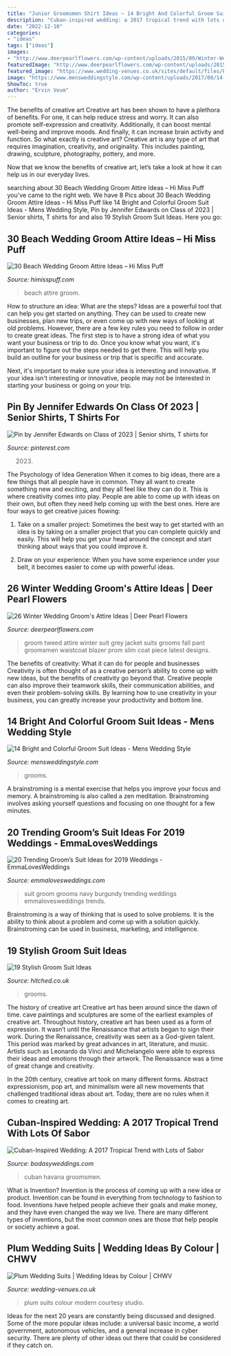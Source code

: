 ```yaml
---
title: "Junior Groomsmen Shirt Ideas ~ 14 Bright And Colorful Groom Suit Ideas"
description: "Cuban-inspired wedding: a 2017 tropical trend with lots of sabor"
date: "2022-12-10"
categories:
- "ideas"
tags: ["ideas"]
images:
- "http://www.deerpearlflowers.com/wp-content/uploads/2015/09/Winter-Wedding-Grooms-Attire-Ideas-10.jpg"
featuredImage: "http://www.deerpearlflowers.com/wp-content/uploads/2015/09/Winter-Wedding-Grooms-Attire-Ideas-10.jpg"
featured_image: "https://www.wedding-venues.co.uk/sites/default/files/Plum-Wedding-Suits-modernimagestudios.jpg"
image: "https://www.mensweddingstyle.com/wp-content/uploads/2017/08/14-bright-and-colorful-grooms-5.jpg"
ShowToc: true
author: "Ervin Veum"
---
```



The benefits of creative art
Creative art has been shown to have a plethora of benefits. For one, it can help reduce stress and worry. It can also promote self-expression and creativity. Additionally, it can boost mental well-being and improve moods. And finally, it can increase brain activity and function.
So what exactly is creative art? Creative art is any type of art that requires imagination, creativity, and originality. This includes painting, drawing, sculpture, photography, pottery, and more.

Now that we know the benefits of creative art, let’s take a look at how it can help us in our everyday lives.

	

		
searching about 30 Beach Wedding Groom Attire Ideas – Hi Miss Puff you've came to the right web. We have 8 Pics about 30 Beach Wedding Groom Attire Ideas – Hi Miss Puff like 14 Bright and Colorful Groom Suit Ideas - Mens Wedding Style, Pin by Jennifer Edwards on Class of 2023 | Senior shirts, T shirts for and also 19 Stylish Groom Suit Ideas. Here you go:
		
    
## 30 Beach Wedding Groom Attire Ideas – Hi Miss Puff

<img loading=lazy src="http://www.himisspuff.com/wp-content/uploads/2017/02/Beach-Wedding-Groom-Attire-Ideas-4.jpg" onerror="this.onerror=null;this.src='https://tse1.mm.bing.net/th?id=OIP.7Y0VuKYJ42r90xptTF5xFgHaLH&amp;pid=15.1';" alt="30 Beach Wedding Groom Attire Ideas – Hi Miss Puff">

_Source: himisspuff.com_

>beach attire groom. 

	

How to structure an idea: What are the steps?
Ideas are a powerful tool that can help you get started on anything. They can be used to create new businesses, plan new trips, or even come up with new ways of looking at old problems. However, there are a few key rules you need to follow in order to create great ideas.
The first step is to have a strong idea of what you want your business or trip to do. Once you know what you want, it's important to figure out the steps needed to get there. This will help you build an outline for your business or trip that is specific and accurate.

Next, it's important to make sure your idea is interesting and innovative. If your idea isn't interesting or innovative, people may not be interested in starting your business or going on your trip.

    
## Pin By Jennifer Edwards On Class Of 2023 | Senior Shirts, T Shirts For

<img loading=lazy src="https://i.pinimg.com/originals/35/26/4b/35264bc52c456841bcf0222f6879bbc5.jpg" onerror="this.onerror=null;this.src='https://tse2.mm.bing.net/th?id=OIP.KcFdQRrRqBzM6xkTp4FYuwAAAA&amp;pid=15.1';" alt="Pin by Jennifer Edwards on Class of 2023 | Senior shirts, T shirts for">

_Source: pinterest.com_

>2023. 

	

The Psychology of Idea Generation
When it comes to big ideas, there are a few things that all people have in common. They all want to create something new and exciting, and they all feel like they can do it. This is where creativity comes into play. People are able to come up with ideas on their own, but often they need help coming up with the best ones. Here are four ways to get creative juices flowing:
1. Take on a smaller project: Sometimes the best way to get started with an idea is by taking on a smaller project that you can complete quickly and easily. This will help you get your head around the concept and start thinking about ways that you could improve it.

2. Draw on your experience: When you have some experience under your belt, it becomes easier to come up with powerful ideas.

    
## 26 Winter Wedding Groom&#039;s Attire Ideas | Deer Pearl Flowers

<img loading=lazy src="http://www.deerpearlflowers.com/wp-content/uploads/2015/09/Winter-Wedding-Grooms-Attire-Ideas-10.jpg" onerror="this.onerror=null;this.src='https://tse3.mm.bing.net/th?id=OIP.ovWz_3NThzHdKAJQW8srKAHaLH&amp;pid=15.1';" alt="26 Winter Wedding Groom&#039;s Attire Ideas | Deer Pearl Flowers">

_Source: deerpearlflowers.com_

>groom tweed attire winter suit grey jacket suits grooms fall pant groomsmen waistcoat blazer prom slim coat piece latest designs. 

	

The benefits of creativity: What it can do for people and businesses
Creativity is often thought of as a creative person’s ability to come up with new ideas, but the benefits of creativity go beyond that. Creative people can also improve their teamwork skills, their communication abilities, and even their problem-solving skills. By learning how to use creativity in your business, you can greatly increase your productivity and bottom line.

    
## 14 Bright And Colorful Groom Suit Ideas - Mens Wedding Style

<img loading=lazy src="https://www.mensweddingstyle.com/wp-content/uploads/2017/08/14-bright-and-colorful-grooms-5.jpg" onerror="this.onerror=null;this.src='https://tse4.mm.bing.net/th?id=OIP.rJZRkPxSsMtxei1kTwmHwwHaK_&amp;pid=15.1';" alt="14 Bright and Colorful Groom Suit Ideas - Mens Wedding Style">

_Source: mensweddingstyle.com_

>grooms. 

	

A brainstroming is a mental exercise that helps you improve your focus and memory. A brainstroming is also called a zen meditation. Brainstroming involves asking yourself questions and focusing on one thought for a few minutes.

    
## 20 Trending Groom’s Suit Ideas For 2019 Weddings - EmmaLovesWeddings

<img loading=lazy src="http://emmalovesweddings.com/wp-content/uploads/2018/09/navy-blue-and-burgundy-wedding-ideas-grooms-look.jpg" onerror="this.onerror=null;this.src='https://tse3.mm.bing.net/th?id=OIP.djwN58lY0xdlDtGtnXj3twHaU5&amp;pid=15.1';" alt="20 Trending Groom’s Suit Ideas for 2019 Weddings - EmmaLovesWeddings">

_Source: emmalovesweddings.com_

>suit groom grooms navy burgundy trending weddings emmalovesweddings trends. 

	

Brainstroming is a way of thinking that is used to solve problems. It is the ability to think about a problem and come up with a solution quickly. Brainstroming can be used in business, marketing, and intelligence.

    
## 19 Stylish Groom Suit Ideas

<img loading=lazy src="https://cdn0.hitched.co.uk/articles/images/1/5/8/3/img_73851/groom-suit-ideas-black-tie-white-jacket.jpg" onerror="this.onerror=null;this.src='https://tse4.mm.bing.net/th?id=OIP.4keuiqfC7xiSawnyCKoxqAHaLF&amp;pid=15.1';" alt="19 Stylish Groom Suit Ideas">

_Source: hitched.co.uk_

>grooms. 

	

The history of creative art
Creative art has been around since the dawn of time. cave paintings and sculptures are some of the earliest examples of creative art. Throughout history, creative art has been used as a form of expression. It wasn’t until the Renaissance that artists began to sign their work.
During the Renaissance, creativity was seen as a God-given talent. This period was marked by great advances in art, literature, and music. Artists such as Leonardo da Vinci and Michelangelo were able to express their ideas and emotions through their artwork. The Renaissance was a time of great change and creativity.

In the 20th century, creative art took on many different forms. Abstract expressionism, pop art, and minimalism were all new movements that challenged traditional ideas about art. Today, there are no rules when it comes to creating art.

    
## Cuban-Inspired Wedding: A 2017 Tropical Trend With Lots Of Sabor

<img loading=lazy src="https://bodasyweddings.com/wp-content/uploads/2017/03/groomsmen-attire.jpg" onerror="this.onerror=null;this.src='https://tse3.mm.bing.net/th?id=OIP.ByahRV2y0zvmAd8-BDpY7AHaLH&amp;pid=15.1';" alt="Cuban-Inspired Wedding: A 2017 Tropical Trend with Lots of Sabor">

_Source: bodasyweddings.com_

>cuban havana groomsmen. 

	

What is Invention?
Invention is the process of coming up with a new idea or product. Invention can be found in everything from technology to fashion to food. Inventions have helped people achieve their goals and make money, and they have even changed the way we live. There are many different types of inventions, but the most common ones are those that help people or society achieve a goal.

    
## Plum Wedding Suits | Wedding Ideas By Colour | CHWV

<img loading=lazy src="https://www.wedding-venues.co.uk/sites/default/files/Plum-Wedding-Suits-modernimagestudios.jpg" onerror="this.onerror=null;this.src='https://tse4.mm.bing.net/th?id=OIP.hlN9qBc8cw0EBKCy8xQxGwHaLH&amp;pid=15.1';" alt="Plum Wedding Suits | Wedding Ideas by Colour | CHWV">

_Source: wedding-venues.co.uk_

>plum suits colour modern courtesy studio. 

	

Ideas for the next 20 years are constantly being discussed and designed. Some of the more popular ideas include: a universal basic income, a world government, autonomous vehicles, and a general increase in cyber security. There are plenty of other ideas out there that could be considered if they catch on.

